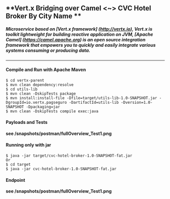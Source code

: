 ## **Vert.x Bridging over Camel <~> CVC Hotel Broker By City Name **

##### Microservice based on [Vert.x framework] (http://vertx.io), Vert.x is toolkit lightweight for building reactive application on JVM, [Apache Camel] (https://camel.apache.org) is an open source integration framework that empowers you to quickly and easily integrate various systems consuming or producing data. 
---
#### Compile and Run with Apache Maven
````
$ cd vertx-parent
$ mvn clean dependency:resolve
$ cd utils-lib
$ mvn clean -DskipTests package 
$ mvn install:install-file -Dfile=target/utils-lib-1.0-SNAPSHOT.jar -DgroupId=io.vertx.pagseguro -DartifactId=utils-lib -Dversion=1.0-SNAPSHOT -Dpackaging=jar
$ mvn clean -DskipTests compile exec:java 
````
#### Payloads and Tests
**see /snapshots/postman/fullOverview_Test1.png**

#### Running only with jar 
````
$ java -jar target/cvc-hotel-broker-1.0-SNAPSHOT-fat.jar
Or
$ cd target
$ java -jar cvc-hotel-broker-1.0-SNAPSHOT-fat.jar
````
#### Endpoint 
**see /snapshots/postman/fullOverview_Test1.png**

